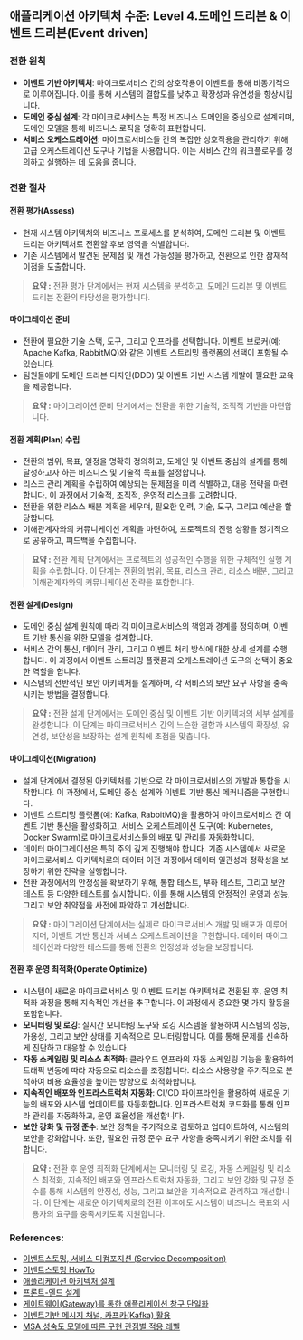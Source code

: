 ## 애플리케이션 아키텍처 수준: Level 4.도메인 드리븐 & 이벤트 드리븐(Event driven)

### 전환 원칙
- **이벤트 기반 아키텍처**: 마이크로서비스 간의 상호작용이 이벤트를 통해 비동기적으로 이루어집니다. 이를 통해 시스템의 결합도를 낮추고 확장성과 유연성을 향상시킵니다.
- **도메인 중심 설계**: 각 마이크로서비스는 특정 비즈니스 도메인을 중심으로 설계되며, 도메인 모델을 통해 비즈니스 로직을 명확히 표현합니다.
- **서비스 오케스트레이션**: 마이크로서비스들 간의 복잡한 상호작용을 관리하기 위해 고급 오케스트레이션 도구나 기법을 사용합니다. 이는 서비스 간의 워크플로우를 정의하고 실행하는 데 도움을 줍니다.

### 전환 절차
#### 전환 평가(Assess)
- 현재 시스템 아키텍처와 비즈니스 프로세스를 분석하여, 도메인 드리븐 및 이벤트 드리븐 아키텍처로 전환할 후보 영역을 식별합니다.
- 기존 시스템에서 발견된 문제점 및 개선 가능성을 평가하고, 전환으로 인한 잠재적 이점을 도출합니다.

> **요약 :** 전환 평가 단계에서는 현재 시스템을 분석하고, 도메인 드리븐 및 이벤트 드리븐 전환의 타당성을 평가합니다.

#### 마이그레이션 준비
- 전환에 필요한 기술 스택, 도구, 그리고 인프라를 선택합니다. 이벤트 브로커(예: Apache Kafka, RabbitMQ)와 같은 이벤트 스트리밍 플랫폼의 선택이 포함될 수 있습니다.
- 팀원들에게 도메인 드리븐 디자인(DDD) 및 이벤트 기반 시스템 개발에 필요한 교육을 제공합니다.

> **요약 :** 마이그레이션 준비 단계에서는 전환을 위한 기술적, 조직적 기반을 마련합니다.

#### 전환 계획(Plan) 수립
- 전환의 범위, 목표, 일정을 명확히 정의하고, 도메인 및 이벤트 중심의 설계를 통해 달성하고자 하는 비즈니스 및 기술적 목표를 설정합니다.
- 리스크 관리 계획을 수립하여 예상되는 문제점을 미리 식별하고, 대응 전략을 마련합니다. 이 과정에서 기술적, 조직적, 운영적 리스크를 고려합니다.
- 전환을 위한 리소스 배분 계획을 세우며, 필요한 인력, 기술, 도구, 그리고 예산을 할당합니다.
- 이해관계자와의 커뮤니케이션 계획을 마련하여, 프로젝트의 진행 상황을 정기적으로 공유하고, 피드백을 수집합니다.

> **요약 :** 전환 계획 단계에서는 프로젝트의 성공적인 수행을 위한 구체적인 실행 계획을 수립합니다. 이 단계는 전환의 범위, 목표, 리스크 관리, 리소스 배분, 그리고 이해관계자와의 커뮤니케이션 전략을 포함합니다.

#### 전환 설계(Design)
- 도메인 중심 설계 원칙에 따라 각 마이크로서비스의 책임과 경계를 정의하며, 이벤트 기반 통신을 위한 모델을 설계합니다.
- 서비스 간의 통신, 데이터 관리, 그리고 이벤트 처리 방식에 대한 상세 설계를 수행합니다. 이 과정에서 이벤트 스트리밍 플랫폼과 오케스트레이션 도구의 선택이 중요한 역할을 합니다.
- 시스템의 전반적인 보안 아키텍처를 설계하며, 각 서비스의 보안 요구 사항을 충족시키는 방법을 결정합니다.

> **요약 :** 전환 설계 단계에서는 도메인 중심 및 이벤트 기반 아키텍처의 세부 설계를 완성합니다. 이 단계는 마이크로서비스 간의 느슨한 결합과 시스템의 확장성, 유연성, 보안성을 보장하는 설계 원칙에 초점을 맞춥니다.

#### 마이그레이션(Migration)
- 설계 단계에서 결정된 아키텍처를 기반으로 각 마이크로서비스의 개발과 통합을 시작합니다. 이 과정에서, 도메인 중심 설계와 이벤트 기반 통신 메커니즘을 구현합니다.
- 이벤트 스트리밍 플랫폼(예: Kafka, RabbitMQ)을 활용하여 마이크로서비스 간 이벤트 기반 통신을 활성화하고, 서비스 오케스트레이션 도구(예: Kubernetes, Docker Swarm)로 마이크로서비스들의 배포 및 관리를 자동화합니다.
- 데이터 마이그레이션은 특히 주의 깊게 진행해야 합니다. 기존 시스템에서 새로운 마이크로서비스 아키텍처로의 데이터 이전 과정에서 데이터 일관성과 정확성을 보장하기 위한 전략을 실행합니다.
- 전환 과정에서의 안정성을 확보하기 위해, 통합 테스트, 부하 테스트, 그리고 보안 테스트 등 다양한 테스트를 실시합니다. 이를 통해 시스템의 안정적인 운영과 성능, 그리고 보안 취약점을 사전에 파악하고 개선합니다.

> **요약 :** 마이그레이션 단계에서는 실제로 마이크로서비스 개발 및 배포가 이루어지며, 이벤트 기반 통신과 서비스 오케스트레이션을 구현합니다. 데이터 마이그레이션과 다양한 테스트를 통해 전환의 안정성과 성능을 보장합니다.

#### 전환 후 운영 최적화(Operate Optimize)
- 시스템이 새로운 마이크로서비스 및 이벤트 드리븐 아키텍처로 전환된 후, 운영 최적화 과정을 통해 지속적인 개선을 추구합니다. 이 과정에서 중요한 몇 가지 활동을 포함합니다.
- **모니터링 및 로깅**: 실시간 모니터링 도구와 로깅 시스템을 활용하여 시스템의 성능, 가용성, 그리고 보안 상태를 지속적으로 모니터링합니다. 이를 통해 문제를 신속하게 진단하고 대응할 수 있습니다.
- **자동 스케일링 및 리소스 최적화**: 클라우드 인프라의 자동 스케일링 기능을 활용하여 트래픽 변동에 따라 자동으로 리소스를 조정합니다. 리소스 사용량을 주기적으로 분석하여 비용 효율성을 높이는 방향으로 최적화합니다.
- **지속적인 배포와 인프라스트럭처 자동화**: CI/CD 파이프라인을 활용하여 새로운 기능의 배포와 시스템 업데이트를 자동화합니다. 인프라스트럭처 코드화를 통해 인프라 관리를 자동화하고, 운영 효율성을 개선합니다.
- **보안 강화 및 규정 준수**: 보안 정책을 주기적으로 검토하고 업데이트하여, 시스템의 보안을 강화합니다. 또한, 필요한 규정 준수 요구 사항을 충족시키기 위한 조치를 취합니다.

> **요약 :** 전환 후 운영 최적화 단계에서는 모니터링 및 로깅, 자동 스케일링 및 리소스 최적화, 지속적인 배포와 인프라스트럭처 자동화, 그리고 보안 강화 및 규정 준수를 통해 시스템의 안정성, 성능, 그리고 보안을 지속적으로 관리하고 개선합니다. 이 단계는 새로운 아키텍처로의 전환 이후에도 시스템이 비즈니스 목표와 사용자의 요구를 충족시키도록 지원합니다.

### References:
- <a href="https://www.msaschool.io/operation/design/design-three/" target="_blank">이벤트스토밍, 서비스 디컴포지션 (Service Decomposition)</a>
- <a href="https://intro-kor.msaez.io/business/" target="_blank">이벤트스토밍 HowTo</a>
- <a href="https://www.msaschool.io/operation/design/design-five/" target="_blank">애플리케이션 아키텍처 설계</a>
- <a href="https://www.msaschool.io/operation/design/design-eight/" target="_blank">프론트-엔드 설계</a>
- <a href="https://www.msaschool.io/operation/implementation/implementation-six/" target="_blank">게이트웨이(Gateway)를 통한 애플리케이션 창구 단일화</a>
- <a href="https://www.msaschool.io/operation/implementation/implementation-seven/" target="_blank">이벤트기반 메시지 채널, 카프카(Kafka) 활용</a>
- <a href="https://www.msaschool.io/operation/planning/planning/" target="_blank">MSA 성숙도 모델에 따른 구현 관점별 적용 레벨</a>